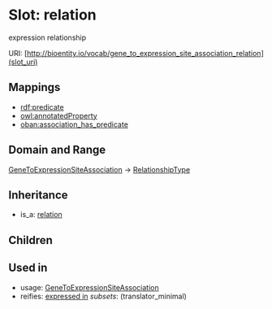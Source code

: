 # Slot: relation


expression relationship

URI: [http://bioentity.io/vocab/gene_to_expression_site_association_relation](slot_uri)
## Mappings

 * [rdf:predicate](http://purl.obolibrary.org/obo/rdf_predicate)
 * [owl:annotatedProperty](http://purl.obolibrary.org/obo/owl_annotatedProperty)
 * [oban:association_has_predicate](http://purl.obolibrary.org/obo/oban_association_has_predicate)
## Domain and Range

[GeneToExpressionSiteAssociation](GeneToExpressionSiteAssociation.md) -> [RelationshipType](RelationshipType.md)
## Inheritance

 *  is_a: [relation](relation.md)
## Children

## Used in

 *  usage: [GeneToExpressionSiteAssociation](GeneToExpressionSiteAssociation.md)
 *  reifies: [expressed in](expressed_in.md) *subsets*: (translator_minimal)
